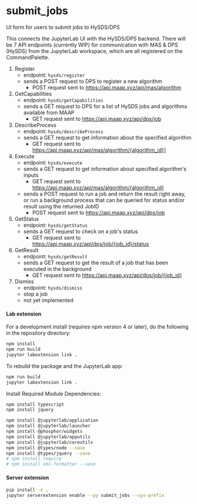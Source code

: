 # submit_jobs

UI form for users to submit jobs to HySDS/DPS

This connects the JupyterLab UI with the HySDS/DPS backend.  There will be 7 API endpoints (currently WIP) for communication with MAS & DPS (HySDS) from the JupyterLab workspace, which are all registered on the CommandPalette.
1. Register
	- endpoint: `hysds/register`
	- sends a POST request to DPS to register a new algorithm
		- POST request sent to https://api.maap.xyz/api/mas/algorithm
2. GetCapabilities
	- endpoint: `hysds/getCapabilities`
	- sends a GET request to DPS for a list of HySDS jobs and algorithms available from MAAP
		- GET request sent to https://api.maap.xyz/api/dps/job
3. DescribeProcess
	- endpoint: `hysds/describeProcess`
	- sends a GET request to get information about the specified algorithm
		- GET request sent to https://api.maap.xyz/api/mas/algorithm/{algorithm_id}]
4. Execute
	- endpoint: `hysds/execute`
	- sends a GET request to get information about specified algorithm's inputs
		- GET request sent to https://api.maap.xyz/api/mas/algorithm/{algorithm_id}
	- sends a POST request to run a job and return the result right away, or run a background process that can be queried for status and/or result using the returned JobID
		- POST request sent to https://api.maap.xyz/api/dps/job
5. GetStatus
	- endpoint: `hysds/getStatus`
	- sends a GET request to check on a job's status
		- GET request sent to https://api.maap.xyz/api/dps/job/{job_id}/status
6. GetResult
	- endpoint: `hysds/getResult`
	- sends a GET request to get the result of a job that has been executed in the background
		- GET request sent to https://api.maap.xyz/api/dps/job/{job_id}
7. Dismiss
	- endpoint: `hysds/dismiss`
	- stop a job
	- not yet implemented

#### Lab extension
For a development install (requires npm version 4 or later), do the following in the repository directory:

```bash
npm install
npm run build
jupyter labextension link .
```

To rebuild the package and the JupyterLab app:

```bash
npm run build
jupyter labextension link .
```

Install Required Module Dependencies:
```bash
npm install typescript
npm install jquery

npm install @jupyterlab/application
npm install @jupyterlab/launcher
npm install @phosphor/widgets
npm install @jupyterlab/apputils
npm install @jupyterlab/coreutils
npm install @types/node --save
npm install @types/jquery --save
# npm install require
# npm install xml-formatter --save
```

#### Server extension

```bash
pip install -e .
jupyter serverextension enable --py submit_jobs --sys-prefix

```
